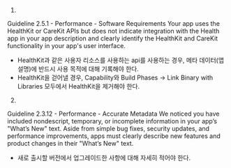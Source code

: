 1.
Guideline 2.5.1 - Performance - Software Requirements
Your app uses the HealthKit or CareKit APIs but does not indicate integration
with the Health app in your app description and clearly identify the HealthKit
and CareKit functionality in your app's user interface.

- HealthKit과 같은 사용자 리소스를 사용하는 api를 사용하는 경우, 메타 데이터(앱 설명)에 반드시
사용 목적에 대해 기록해야 한다.
- HealthKit을 걷어낼 경우, Capability와 Build Phases -> Link Binary with Libraries
모두에서 HealthKit을 제거해야 한다.

2.
Guideline 2.3.12 - Performance - Accurate Metadata
We noticed you have included nondescript, temporary, or incomplete information
in your app’s "What’s New" text.
Aside from simple bug fixes, security updates, and performance improvements,
apps must clearly describe new features and product changes in their "What’s New" text.

- 새로 출시할 버전에서 업그레이드한 사항에 대해 자세히 적어야 한다.
